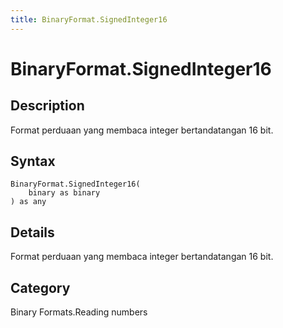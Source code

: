 ```yaml
---
title: BinaryFormat.SignedInteger16
---
```


# BinaryFormat.SignedInteger16


## Description

Format perduaan yang membaca integer bertandatangan 16 bit.


## Syntax

```powerquery
BinaryFormat.SignedInteger16(
    binary as binary
) as any
```


## Details

Format perduaan yang membaca integer bertandatangan 16 bit.



## Category
Binary Formats.Reading numbers
